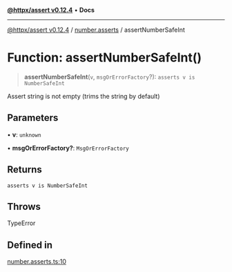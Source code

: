 [**@httpx/assert v0.12.4**](../../README.md) • **Docs**

***

[@httpx/assert v0.12.4](../../README.md) / [number.asserts](../README.md) / assertNumberSafeInt

# Function: assertNumberSafeInt()

> **assertNumberSafeInt**(`v`, `msgOrErrorFactory`?): `asserts v is NumberSafeInt`

Assert string is not empty (trims the string by default)

## Parameters

• **v**: `unknown`

• **msgOrErrorFactory?**: `MsgOrErrorFactory`

## Returns

`asserts v is NumberSafeInt`

## Throws

TypeError

## Defined in

[number.asserts.ts:10](https://github.com/belgattitude/httpx/blob/acde85be3548fccd6cc1a311d7f8d4419e2b6ce0/packages/assert/src/number.asserts.ts#L10)
